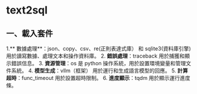 # text2sql
## 一、載入套件
1.** 數據處理**：json、copy、csv、re(正則表達式庫） 和 sqlite3(資料庫引擎) 用於讀寫數據、處理文本和操作資料庫。
2. **錯誤處理**：traceback 用於捕獲和顯示錯誤信息。
3. **資源管理**：os 是 python 操作系統，用於設置環境變量和管理文件系統。
4. **模型生成**：vllm（框架） 用於運行和生成語言模型的回應。
5. **計算超時**：func_timeout 用於設置超時限制。
6. **進度顯示**：tqdm 用於顯示運行進度條。
